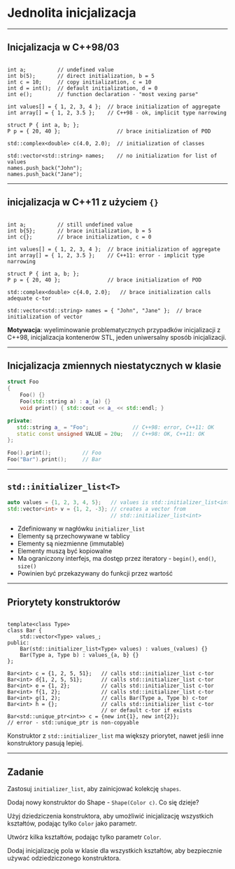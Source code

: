 <!-- .slide: data-background="#111111" -->
# Jednolita inicjalizacja

___

## Inicjalizacja w C++98/03

<pre><code class="cpp" data-trim data-line-numbers data-noescape>
int a;          <span class="fragment">// undefined value</span>
int b(5);       <span class="fragment">// direct initialization, b = 5</span>
int c = 10;     <span class="fragment">// copy initialization, c = 10</span>
int d = int();  <span class="fragment">// default initialization, d = 0</span>
int e();        <span class="fragment">// function declaration - "most vexing parse"</span>

int values[] = { 1, 2, 3, 4 };  <span class="fragment">// brace initialization of aggregate</span>
int array[] = { 1, 2, 3.5 };    <span class="fragment">// C++98 - ok, implicit type narrowing</span>

struct P { int a, b; };
P p = { 20, 40 };                  <span class="fragment">// brace initialization of POD</span>

std::complex&lt;double> c(4.0, 2.0);  <span class="fragment">// initialization of classes</span>

std::vector&lt;std::string> names;    <span class="fragment">// no initialization for list of values</span>
names.push_back("John");
names.push_back("Jane");
</code></pre>

___

## inicjalizacja w C++11 z użyciem `{}`

<pre><code class="cpp" data-trim data-line-numbers data-noescape>
int a;          <span class="fragment">// still undefined value</span>
int b{5};       <span class="fragment">// brace initialization, b = 5</span>
int c{};        <span class="fragment">// brace initialization, c = 0</span>

int values[] = { 1, 2, 3, 4 };  <span class="fragment">// brace initialization of aggregate</span>
int array[] = { 1, 2, 3.5 };    <span class="fragment">// C++11: error - implicit type narrowing</span>

struct P { int a, b; };
P p = { 20, 40 };               <span class="fragment">// brace initialization of POD</span>

std::complex&lt;double> c{4.0, 2.0};   <span class="fragment">// brace initialization calls adequate c-tor</span>

std::vector&lt;std::string> names = { "John", "Jane" };  <span class="fragment">// brace initialization of vector</span>
</code></pre>

**Motywacja**: wyeliminowanie problematycznych przypadków inicjalizacji z C++98, inicjalizacja kontenerów STL, jeden uniwersalny sposób inicjalizacji.
<!-- .element: class="fragment fade-in" -->

___

## Inicjalizacja zmiennych niestatycznych w klasie

```cpp
struct Foo
{
    Foo() {}
    Foo(std::string a) : a_(a) {}
    void print() { std::cout << a_ << std::endl; }

private:
   std::string a_ = "Foo";              // C++98: error, C++11: OK
   static const unsigned VALUE = 20u;   // C++98: OK, C++11: OK
};

Foo().print();          // Foo
Foo("Bar").print();     // Bar
```

___

## `std::initializer_list<T>`

```cpp
auto values = {1, 2, 3, 4, 5};   // values is std::initializer_list<int>
std::vector<int> v = {1, 2, -3}; // creates a vector from
                                 // std::initializer_list<int>
```

* <!-- .element: class="fragment fade-in" --> Zdefiniowany w nagłówku <code>initializer_list</code>
* <!-- .element: class="fragment fade-in" --> Elementy są przechowywane w tablicy
* <!-- .element: class="fragment fade-in" --> Elementy są niezmienne (immutable)
* <!-- .element: class="fragment fade-in" --> Elementy muszą być kopiowalne
* <!-- .element: class="fragment fade-in" --> Ma ograniczony interfejs, ma dostęp przez iteratory - <code>begin()</code>, <code>end()</code>, <code>size()</code>
* <!-- .element: class="fragment fade-in" --> Powinien być przekazywany do funkcji przez wartość

___

## Priorytety konstruktorów

<pre><code class="cpp" data-trim data-line-numbers data-noescape>
template&lt;class Type>
class Bar {
    std::vector&lt;Type> values_;
public:
    Bar(std::initializer_list&lt;Type> values) : values_(values) {}
    Bar(Type a, Type b) : values_{a, b} {}
};

<span class="fragment">Bar&lt;int> c = {1, 2, 5, 51};</span>   <span class="fragment">// calls std::initializer_list c-tor</span>
<span class="fragment">Bar&lt;int> d{1, 2, 5, 51};</span>      <span class="fragment">// calls std::initializer_list c-tor</span>
<span class="fragment">Bar&lt;int> e = {1, 2};</span>          <span class="fragment">// calls std::initializer_list c-tor</span>
<span class="fragment">Bar&lt;int> f{1, 2};</span>             <span class="fragment">// calls std::initializer_list c-tor</span>
<span class="fragment">Bar&lt;int> g(1, 2);</span>             <span class="fragment">// calls Bar(Type a, Type b) c-tor</span>
<span class="fragment">Bar&lt;int> h = {};</span>              <span class="fragment">// calls std::initializer_list c-tor</span>
                              <span class="fragment">// or default c-tor if exists</span>
<span class="fragment">Bar&lt;std::unique_ptr&lt;int>> c = {new int{1}, new int{2}};</span>
<span class="fragment">// error - std::unique_ptr is non-copyable</span>
</code></pre>

Konstruktor z <code>std::initializer_list</code> ma większy priorytet, nawet jeśli inne konstruktory pasują lepiej.
<!-- .element: class="fragment fade-in" -->

___

## Zadanie

Zastosuj `initializer_list`, aby zainicjować kolekcję `shapes`.

Dodaj nowy konstruktor do Shape - `Shape(Color c)`. Co się dzieje?

Użyj dziedziczenia konstruktora, aby umożliwić inicjalizację wszystkich kształtów, podając tylko `Color` jako parametr.

Utwórz kilka kształtów, podając tylko parametr `Color`.

Dodaj inicjalizację pola w klasie dla wszystkich kształtów, aby bezpiecznie używać odziedziczonego konstruktora.
